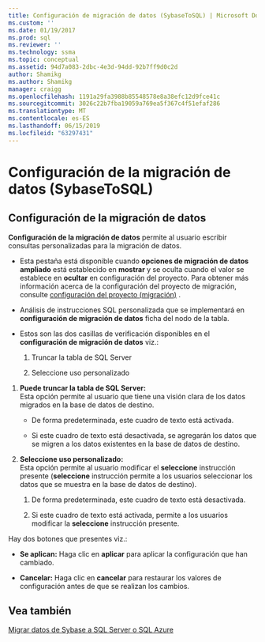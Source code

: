 ```yaml
---
title: Configuración de migración de datos (SybaseToSQL) | Microsoft Docs
ms.custom: ''
ms.date: 01/19/2017
ms.prod: sql
ms.reviewer: ''
ms.technology: ssma
ms.topic: conceptual
ms.assetid: 94d7a083-2dbc-4e3d-94dd-92b7ff9d0c2d
author: Shamikg
ms.author: Shamikg
manager: craigg
ms.openlocfilehash: 1191a29fa3988b85548578e8a38efc12d9fce41c
ms.sourcegitcommit: 3026c22b7fba19059a769ea5f367c4f51efaf286
ms.translationtype: MT
ms.contentlocale: es-ES
ms.lasthandoff: 06/15/2019
ms.locfileid: "63297431"
---
```

# <a name="data-migration-settings-sybasetosql"></a>Configuración de la migración de datos (SybaseToSQL)
  
## <a name="data-migration-settings"></a>Configuración de la migración de datos  
**Configuración de la migración de datos** permite al usuario escribir consultas personalizadas para la migración de datos.  
  
-   Esta pestaña está disponible cuando **opciones de migración de datos ampliado** está establecido en **mostrar** y se oculta cuando el valor se establece en **ocultar** en configuración del proyecto. Para obtener más información acerca de la configuración del proyecto de migración, consulte [configuración del proyecto (migración)](https://msdn.microsoft.com/82f8857f-7ab1-4738-ab6e-b1e95ea94924) .  
  
-   Análisis de instrucciones SQL personalizada que se implementará en **configuración de migración de datos** ficha del nodo de la tabla.  
  
-   Estos son las dos casillas de verificación disponibles en el **configuración de migración de datos** viz.:  
  
    1.  Truncar la tabla de SQL Server  
  
    2.  Seleccione uso personalizado  
  
1.  **Puede truncar la tabla de SQL Server:**  
     Esta opción permite al usuario que tiene una visión clara de los datos migrados en la base de datos de destino.  
  
    -   De forma predeterminada, este cuadro de texto está activada.  
  
    -   Si este cuadro de texto está desactivada, se agregarán los datos que se migren a los datos existentes en la base de datos de destino.  
  
2.  **Seleccione uso personalizado:**  
     Esta opción permite al usuario modificar el **seleccione** instrucción presente (**seleccione** instrucción permite a los usuarios seleccionar los datos que se muestra en la base de datos de destino).  
  
    1.  De forma predeterminada, este cuadro de texto está desactivada.  
  
    2.  Si este cuadro de texto está activada, permite a los usuarios modificar la **seleccione** instrucción presente.  
  
Hay dos botones que presentes viz.:  
  
-   **Se aplican:** Haga clic en **aplicar** para aplicar la configuración que han cambiado.  
  
-   **Cancelar:** Haga clic en **cancelar** para restaurar los valores de configuración antes de que se realizan los cambios.  
  
## <a name="see-also"></a>Vea también  
[Migrar datos de Sybase a SQL Server o SQL Azure](https://msdn.microsoft.com/54a39f5e-9250-4387-a3ae-eae47c799811)  
  
